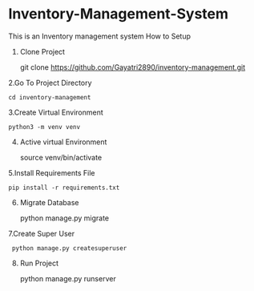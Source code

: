 # Inventory-Management-System
This is an Inventory management system 
How to Setup


  1. Clone Project
   
     git clone https://github.com/Gayatri2890/inventory-management.git


 

 2.Go To Project Directory
   
    cd inventory-management


   
 3.Create Virtual Environment
 
    python3 -m venv venv



    
 4. Active virtual Environment
   
      source venv/bin/activate




  5.Install Requirements File
    
    pip install -r requirements.txt



  6. Migrate Database
     
     python manage.py migrate




 7.Create Super User
    
     python manage.py createsuperuser




  8. Run Project

      python manage.py runserver
